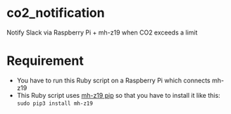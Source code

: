 # co2_notification
Notify Slack via Raspberry Pi + mh-z19 when CO2 exceeds a limit

# Requirement
* You have to run this Ruby script on a Raspberry Pi which connects mh-z19
* This Ruby script uses [mh-z19 pip](https://pypi.org/project/mh-z19) so that you have to install it like this: `sudo pip3 install mh-z19`
